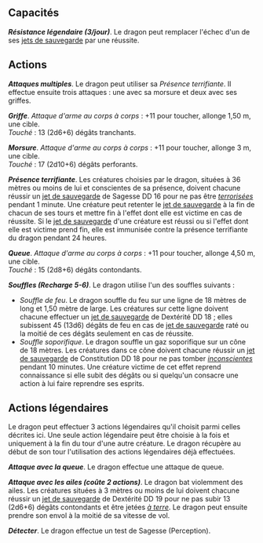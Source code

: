 ## Capacités
_**Résistance légendaire (3/jour)**_. Le dragon peut remplacer l'échec d'un de ses [jets de sauvegarde](/utiliser-les-caracteristiques/#jets-de-sauvegarde) par une réussite.

## Actions
_**Attaques multiples**_. Le dragon peut utiliser sa _Présence terrifiante_. Il effectue ensuite trois attaques : une avec sa morsure et deux avec ses griffes.

_**Griffe**_. _Attaque d'arme au corps à corps_ : +11 pour toucher, allonge 1,50 m, une cible.  
_Touché_ : 13 (2d6+6) dégâts tranchants.

_**Morsure**_. _Attaque d'arme au corps à corps_ : +11 pour toucher, allonge 3 m, une cible.  
_Touché_ : 17 (2d10+6) dégâts perforants.

_**Présence terrifiante**_. Les créatures choisies par le dragon, situées à 36 mètres ou moins de lui et conscientes de sa présence, doivent chacune réussir un [jet de sauvegarde](/utiliser-les-caracteristiques/#jets-de-sauvegarde) de Sagesse DD 16 pour ne pas être [_terrorisées_](/gerer-la-sante-du-personnage/#terrorise) pendant 1 minute. Une créature peut retenter le [jet de sauvegarde](/utiliser-les-caracteristiques/#jets-de-sauvegarde) à la fin de chacun de ses tours et mettre fin à l'effet dont elle est victime en cas de réussite. Si le [jet de sauvegarde](/utiliser-les-caracteristiques/#jets-de-sauvegarde) d'une créature est réussi ou si l'effet dont elle est victime prend fin, elle est immunisée contre la présence terrifiante du dragon pendant 24 heures.

_**Queue**_. _Attaque d'arme au corps à corps_ : +11 pour toucher, allonge 4,50 m, une cible.  
_Touché_ : 15 (2d8+6) dégâts contondants.

_**Souffles (Recharge 5-6)**_. Le dragon utilise l'un des souffles suivants :
* _Souffle de feu_. Le dragon souffle du feu sur une ligne de 18 mètres de long et 1,50 mètre de large. Les créatures sur cette ligne doivent chacune effectuer un [jet de sauvegarde](/utiliser-les-caracteristiques/#jets-de-sauvegarde) de Dextérité DD 18 ; elles subissent 45 (13d6) dégâts de feu en cas de [jet de sauvegarde](/utiliser-les-caracteristiques/#jets-de-sauvegarde) raté ou la moitié de ces dégâts seulement en cas de réussite.
* _Souffle soporifique_. Le dragon souffle un gaz soporifique sur un cône de 18 mètres. Les créatures dans ce cône doivent chacune réussir un [jet de sauvegarde](/utiliser-les-caracteristiques/#jets-de-sauvegarde) de Constitution DD 18 pour ne pas tomber [_inconscientes_](/gerer-la-sante-du-personnage/#inconscient) pendant 10 minutes. Une créature victime de cet effet reprend connaissance si elle subit des dégâts ou si quelqu'un consacre une action à lui faire reprendre ses esprits.

## Actions légendaires
Le dragon peut effectuer 3 actions légendaires qu'il choisit parmi celles décrites ici. Une seule action légendaire peut être choisie à la fois et uniquement à la fin du tour d'une autre créature. Le dragon récupère au début de son tour l'utilisation des actions légendaires déjà effectuées.

_**Attaque avec la queue**_. Le dragon effectue une attaque de queue.

_**Attaque avec les ailes (coûte 2 actions)**_. Le dragon bat violemment des ailes. Les créatures situées à 3 mètres ou moins de lui doivent chacune réussir un [jet de sauvegarde](/utiliser-les-caracteristiques/#jets-de-sauvegarde) de Dextérité DD 19 pour ne pas subir 13 (2d6+6) dégâts contondants et être jetées [_à terre_](/gerer-la-sante-du-personnage/#a-terre). Le dragon peut ensuite prendre son envol à la moitié de sa vitesse de vol.

_**Détecter**_. Le dragon effectue un test de Sagesse (Perception).
